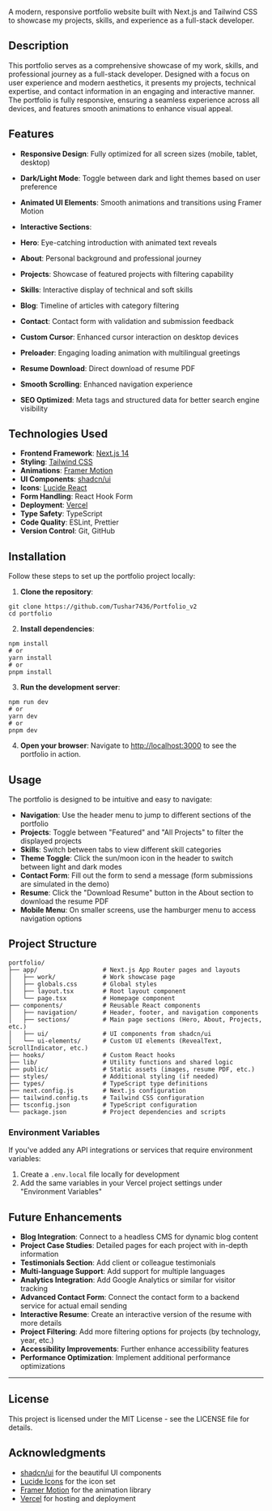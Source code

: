 A modern, responsive portfolio website built with Next.js and Tailwind CSS to showcase my projects, skills, and experience as a full-stack developer.

## Description

This portfolio serves as a comprehensive showcase of my work, skills, and professional journey as a full-stack developer. Designed with a focus on user experience and modern aesthetics, it presents my projects, technical expertise, and contact information in an engaging and interactive manner. The portfolio is fully responsive, ensuring a seamless experience across all devices, and features smooth animations to enhance visual appeal.

## Features

- **Responsive Design**: Fully optimized for all screen sizes (mobile, tablet, desktop)
- **Dark/Light Mode**: Toggle between dark and light themes based on user preference
- **Animated UI Elements**: Smooth animations and transitions using Framer Motion
- **Interactive Sections**:

- **Hero**: Eye-catching introduction with animated text reveals
- **About**: Personal background and professional journey
- **Projects**: Showcase of featured projects with filtering capability
- **Skills**: Interactive display of technical and soft skills
- **Blog**: Timeline of articles with category filtering
- **Contact**: Contact form with validation and submission feedback

- **Custom Cursor**: Enhanced cursor interaction on desktop devices
- **Preloader**: Engaging loading animation with multilingual greetings
- **Resume Download**: Direct download of resume PDF
- **Smooth Scrolling**: Enhanced navigation experience
- **SEO Optimized**: Meta tags and structured data for better search engine visibility


## Technologies Used

- **Frontend Framework**: [Next.js 14](https://nextjs.org/)
- **Styling**: [Tailwind CSS](https://tailwindcss.com/)
- **Animations**: [Framer Motion](https://www.framer.com/motion/)
- **UI Components**: [shadcn/ui](https://ui.shadcn.com/)
- **Icons**: [Lucide React](https://lucide.dev/)
- **Form Handling**: React Hook Form
- **Deployment**: [Vercel](https://vercel.com/)
- **Type Safety**: TypeScript
- **Code Quality**: ESLint, Prettier
- **Version Control**: Git, GitHub


## Installation

Follow these steps to set up the portfolio project locally:

1. **Clone the repository**:

```shellscript
git clone https://github.com/Tushar7436/Portfolio_v2
cd portfolio
```


2. **Install dependencies**:

```shellscript
npm install
# or
yarn install
# or
pnpm install
```


3. **Run the development server**:

```shellscript
npm run dev
# or
yarn dev
# or
pnpm dev
```


4. **Open your browser**:
Navigate to [http://localhost:3000](http://localhost:3000) to see the portfolio in action.


## Usage

The portfolio is designed to be intuitive and easy to navigate:

- **Navigation**: Use the header menu to jump to different sections of the portfolio
- **Projects**: Toggle between "Featured" and "All Projects" to filter the displayed projects
- **Skills**: Switch between tabs to view different skill categories
- **Theme Toggle**: Click the sun/moon icon in the header to switch between light and dark modes
- **Contact Form**: Fill out the form to send a message (form submissions are simulated in the demo)
- **Resume**: Click the "Download Resume" button in the About section to download the resume PDF
- **Mobile Menu**: On smaller screens, use the hamburger menu to access navigation options


## Project Structure

```plaintext
portfolio/
├── app/                  # Next.js App Router pages and layouts
│   ├── work/             # Work showcase page
│   ├── globals.css       # Global styles
│   ├── layout.tsx        # Root layout component
│   └── page.tsx          # Homepage component
├── components/           # Reusable React components
│   ├── navigation/       # Header, footer, and navigation components
│   ├── sections/         # Main page sections (Hero, About, Projects, etc.)
│   ├── ui/               # UI components from shadcn/ui
│   └── ui-elements/      # Custom UI elements (RevealText, ScrollIndicator, etc.)
├── hooks/                # Custom React hooks
├── lib/                  # Utility functions and shared logic
├── public/               # Static assets (images, resume PDF, etc.)
├── styles/               # Additional styling (if needed)
├── types/                # TypeScript type definitions
├── next.config.js        # Next.js configuration
├── tailwind.config.ts    # Tailwind CSS configuration
├── tsconfig.json         # TypeScript configuration
└── package.json          # Project dependencies and scripts
```
### Environment Variables

If you've added any API integrations or services that require environment variables:

1. Create a `.env.local` file locally for development
2. Add the same variables in your Vercel project settings under "Environment Variables"


## Future Enhancements

- **Blog Integration**: Connect to a headless CMS for dynamic blog content
- **Project Case Studies**: Detailed pages for each project with in-depth information
- **Testimonials Section**: Add client or colleague testimonials
- **Multi-language Support**: Add support for multiple languages
- **Analytics Integration**: Add Google Analytics or similar for visitor tracking
- **Advanced Contact Form**: Connect the contact form to a backend service for actual email sending
- **Interactive Resume**: Create an interactive version of the resume with more details
- **Project Filtering**: Add more filtering options for projects (by technology, year, etc.)
- **Accessibility Improvements**: Further enhance accessibility features
- **Performance Optimization**: Implement additional performance optimizations


---

## License

This project is licensed under the MIT License - see the LICENSE file for details.

## Acknowledgments

- [shadcn/ui](https://ui.shadcn.com/) for the beautiful UI components
- [Lucide Icons](https://lucide.dev/) for the icon set
- [Framer Motion](https://www.framer.com/motion/) for the animation library
- [Vercel](https://vercel.com/) for hosting and deployment

